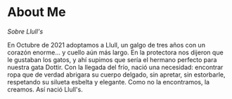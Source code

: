 # About Me

*Sobre Llull's*

En Octubre de 2021 adoptamos a Llull, un galgo de tres años con un corazón enorme... y cuello aún más largo. En la protectora nos dijeron que le gustaban los gatos, y ahí supimos que sería el hermano perfecto para nuestra gata Dottir. Con la llegada del frío, nació una necesidad: encontrar ropa que de verdad abrigara su cuerpo delgado, sin apretar, sin estorbarle, respetando su silueta esbelta y elegante. Como no la encontramos, la creamos. Así nació Llull's.
